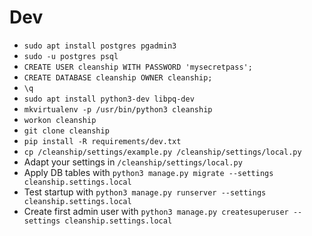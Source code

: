# Dev

* `sudo apt install postgres pgadmin3`
* `sudo -u postgres psql`
* `CREATE USER cleanship WITH PASSWORD 'mysecretpass';`
* `CREATE DATABASE cleanship OWNER cleanship;`
* `\q`
* `sudo apt install python3-dev libpq-dev`
* `mkvirtualenv -p /usr/bin/python3 cleanship`
* `workon cleanship`
* `git clone cleanship`
* `pip install -R requirements/dev.txt`
* `cp /cleanship/settings/example.py /cleanship/settings/local.py`
* Adapt your settings in `/cleanship/settings/local.py`
* Apply DB tables with `python3 manage.py migrate --settings cleanship.settings.local`
* Test startup with `python3 manage.py runserver --settings cleanship.settings.local`
* Create first admin user with `python3 manage.py createsuperuser --settings cleanship.settings.local`
